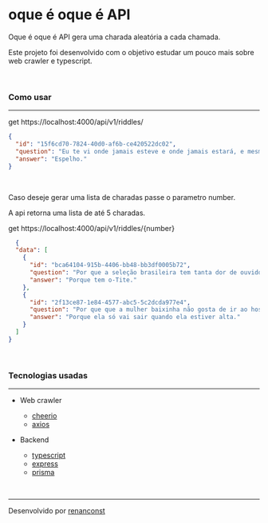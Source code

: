 # oque é oque é API

Oque é oque é API gera uma charada aleatória a cada chamada.

Este projeto foi desenvolvido com o objetivo estudar um pouco mais sobre web crawler e typescript.

<br>

### Como usar
---

get https://localhost:4000/api/v1/riddles/

```json
{
  "id": "15f6cd70-7824-40d0-af6b-ce420522dc02",
  "question": "Eu te vi onde jamais esteve e onde jamais estará, e mesmo assim, você neste lugar será visto por mim. O que é?",
  "answer": "Espelho."
}
```

<br>

Caso deseje gerar uma lista de charadas passe o parametro number.

A api retorna uma lista de até 5 charadas.

get https://localhost:4000/api/v1/riddles/{number}

```json
  {
  "data": [
    {
      "id": "bca64104-915b-4406-bb48-bb3df0005b72",
      "question": "Por que a seleção brasileira tem tanta dor de ouvido?",
      "answer": "Porque tem o-Tite."
    },
    {
      "id": "2f13ce87-1e84-4577-abc5-5c2dcda977e4",
      "question": "Por que que a mulher baixinha não gosta de ir ao hospital?",
      "answer": "Porque ela só vai sair quando ela estiver alta."
    }
  ]
}
```

<br>

### Tecnologias usadas
---

- Web crawler

  - [cheerio](https://cheerio.js.org/)
  - [axios](https://axios-http.com/)

- Backend
  - [typescript](http://typescriptlang.org/)
  - [express](https://expressjs.com/)
  - [prisma](https://www.prisma.io/)

<br>

---
Desenvolvido por [renanconst](https://github.com/renanconst)
